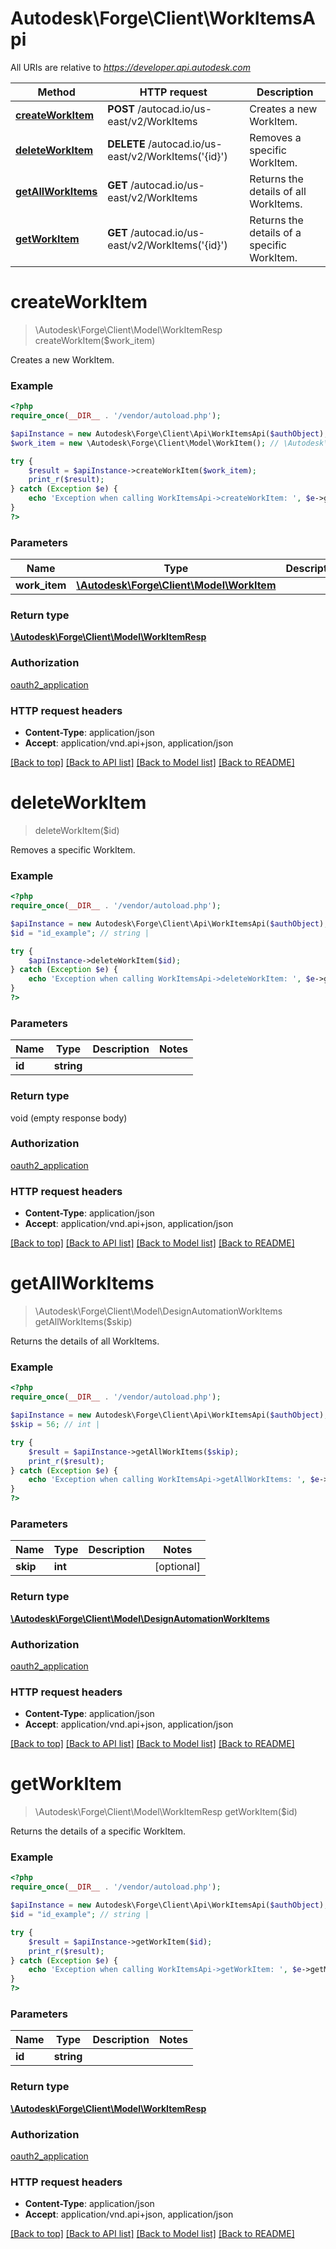 # Autodesk\Forge\Client\WorkItemsApi

All URIs are relative to *https://developer.api.autodesk.com*

Method | HTTP request | Description
------------- | ------------- | -------------
[**createWorkItem**](WorkItemsApi.md#createWorkItem) | **POST** /autocad.io/us-east/v2/WorkItems | Creates a new WorkItem.
[**deleteWorkItem**](WorkItemsApi.md#deleteWorkItem) | **DELETE** /autocad.io/us-east/v2/WorkItems(&#39;{id}&#39;) | Removes a specific WorkItem.
[**getAllWorkItems**](WorkItemsApi.md#getAllWorkItems) | **GET** /autocad.io/us-east/v2/WorkItems | Returns the details of all WorkItems.
[**getWorkItem**](WorkItemsApi.md#getWorkItem) | **GET** /autocad.io/us-east/v2/WorkItems(&#39;{id}&#39;) | Returns the details of a specific WorkItem.


# **createWorkItem**
> \Autodesk\Forge\Client\Model\WorkItemResp createWorkItem($work_item)

Creates a new WorkItem.

### Example
```php
<?php
require_once(__DIR__ . '/vendor/autoload.php');

$apiInstance = new Autodesk\Forge\Client\Api\WorkItemsApi($authObject);
$work_item = new \Autodesk\Forge\Client\Model\WorkItem(); // \Autodesk\Forge\Client\Model\WorkItem | 

try {
    $result = $apiInstance->createWorkItem($work_item);
    print_r($result);
} catch (Exception $e) {
    echo 'Exception when calling WorkItemsApi->createWorkItem: ', $e->getMessage(), PHP_EOL;
}
?>
```

### Parameters

Name | Type | Description  | Notes
------------- | ------------- | ------------- | -------------
 **work_item** | [**\Autodesk\Forge\Client\Model\WorkItem**](../Model/\Autodesk\Forge\Client\Model\WorkItem.md)|  |

### Return type

[**\Autodesk\Forge\Client\Model\WorkItemResp**](../Model/WorkItemResp.md)

### Authorization

[oauth2_application](../../README.md#oauth2_application)

### HTTP request headers

 - **Content-Type**: application/json
 - **Accept**: application/vnd.api+json, application/json

[[Back to top]](#) [[Back to API list]](../../README.md#documentation-for-api-endpoints) [[Back to Model list]](../../README.md#documentation-for-models) [[Back to README]](../../README.md)

# **deleteWorkItem**
> deleteWorkItem($id)

Removes a specific WorkItem.

### Example
```php
<?php
require_once(__DIR__ . '/vendor/autoload.php');

$apiInstance = new Autodesk\Forge\Client\Api\WorkItemsApi($authObject);
$id = "id_example"; // string | 

try {
    $apiInstance->deleteWorkItem($id);
} catch (Exception $e) {
    echo 'Exception when calling WorkItemsApi->deleteWorkItem: ', $e->getMessage(), PHP_EOL;
}
?>
```

### Parameters

Name | Type | Description  | Notes
------------- | ------------- | ------------- | -------------
 **id** | **string**|  |

### Return type

void (empty response body)

### Authorization

[oauth2_application](../../README.md#oauth2_application)

### HTTP request headers

 - **Content-Type**: application/json
 - **Accept**: application/vnd.api+json, application/json

[[Back to top]](#) [[Back to API list]](../../README.md#documentation-for-api-endpoints) [[Back to Model list]](../../README.md#documentation-for-models) [[Back to README]](../../README.md)

# **getAllWorkItems**
> \Autodesk\Forge\Client\Model\DesignAutomationWorkItems getAllWorkItems($skip)

Returns the details of all WorkItems.

### Example
```php
<?php
require_once(__DIR__ . '/vendor/autoload.php');

$apiInstance = new Autodesk\Forge\Client\Api\WorkItemsApi($authObject);
$skip = 56; // int | 

try {
    $result = $apiInstance->getAllWorkItems($skip);
    print_r($result);
} catch (Exception $e) {
    echo 'Exception when calling WorkItemsApi->getAllWorkItems: ', $e->getMessage(), PHP_EOL;
}
?>
```

### Parameters

Name | Type | Description  | Notes
------------- | ------------- | ------------- | -------------
 **skip** | **int**|  | [optional]

### Return type

[**\Autodesk\Forge\Client\Model\DesignAutomationWorkItems**](../Model/DesignAutomationWorkItems.md)

### Authorization

[oauth2_application](../../README.md#oauth2_application)

### HTTP request headers

 - **Content-Type**: application/json
 - **Accept**: application/vnd.api+json, application/json

[[Back to top]](#) [[Back to API list]](../../README.md#documentation-for-api-endpoints) [[Back to Model list]](../../README.md#documentation-for-models) [[Back to README]](../../README.md)

# **getWorkItem**
> \Autodesk\Forge\Client\Model\WorkItemResp getWorkItem($id)

Returns the details of a specific WorkItem.

### Example
```php
<?php
require_once(__DIR__ . '/vendor/autoload.php');

$apiInstance = new Autodesk\Forge\Client\Api\WorkItemsApi($authObject);
$id = "id_example"; // string | 

try {
    $result = $apiInstance->getWorkItem($id);
    print_r($result);
} catch (Exception $e) {
    echo 'Exception when calling WorkItemsApi->getWorkItem: ', $e->getMessage(), PHP_EOL;
}
?>
```

### Parameters

Name | Type | Description  | Notes
------------- | ------------- | ------------- | -------------
 **id** | **string**|  |

### Return type

[**\Autodesk\Forge\Client\Model\WorkItemResp**](../Model/WorkItemResp.md)

### Authorization

[oauth2_application](../../README.md#oauth2_application)

### HTTP request headers

 - **Content-Type**: application/json
 - **Accept**: application/vnd.api+json, application/json

[[Back to top]](#) [[Back to API list]](../../README.md#documentation-for-api-endpoints) [[Back to Model list]](../../README.md#documentation-for-models) [[Back to README]](../../README.md)

